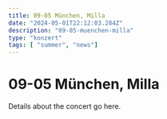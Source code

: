 ```yaml
---
title: 09-05 München, Milla
date: "2024-05-01T22:12:03.284Z"
description: "09-05-muenchen-milla"
type: "konzert"
tags: [ "summer", "news"]
---
```

# 09-05 München, Milla

Details about the concert go here.
